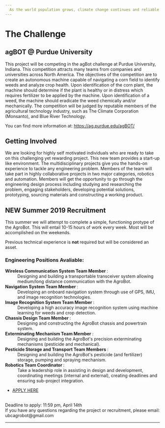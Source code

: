 ```yaml
---
  As the world population grows, climate change continues and reliable human labour becomes increasingly expensive, we must find more efficient and sustainable ways to grow food and sustain ourselves. The UBC AgroBot team will be building a fully autonomous robot capable of analyzing its environment and performing targeted weeding, fertilizing and soil analysis though the use of advanced robotics, image recognition and machine learning. 
---
```


# The Challenge

## agBOT @ Purdue University
This project will be competing in the agBot challenge at Purdue University, Indiana. This competition attracts many teams from companies and universities across North America. The objectives of the competition are to create an autonomous machine capable of navigating a corn field to identify weeds and analyze crop health. Upon identification of the corn plant, the machine should determine if the plant is healthy or in distress which requires fertilizer to be applied by the machine. Upon identification of a weed, the machine should eradicate the weed chemically and/or mechanically. The competition will be judged by reputable members of the agricultural technology industry, such as The Climate Corporation (Monsanto), and Blue River Technology.

You can find more information at: https://ag.purdue.edu/agBOT/ 

## Getting Involved
We are looking for highly self motivated individuals who are ready to take on this challenging yet rewarding project. This new team provides a start-up like environment. The multidisciplinary projects give you the hands-on experience to tackle any engineering problem. Members of the team will take part in highly collaborative projects in two major categories, robotics and automation. Members will get the opportunity to go through the engineering design process including studying and researching the problem, engaging stakeholders, developing potential solutions, prototyping, sourcing materials and constructing a working product. 


NEW Summer 2019 Recruitment
---
This summer we will attempt to complete a simple, functioning protype of the AgroBot. This will entail 10-15 hours of work every week. Most will be accomplished on the weekends. <br>

Previous technical experience is <b> not </b> required but will be considered an asset. 

<h3> Engineering Positions Avaliable: </h3> 
<dl>
  
<dt><b> Wireless Communication System Team Member </b>:</dt> 
<dd> Designing and building a transportable transceiver system allowing medium/long distance communication with the AgroBot. </dd>

<dt><b> Navigation System Team Member </b>:</dt>
<dd>Developing an onboard navigation system through use of GPS, IMU, and image recognition technologies. </dd>

<dt><b> Image Recognition System Team Member </b>:</dt>
<dd>Developing a high accuracy image recognition system using machine learning for weeds and crop detection. </dd>

<dt><b> Chassis Design Team Member </b>:</dt>
<dd>Designing and constructing the AgroBot chassis and powertrain system.</dd>

<dt><b> Exterminating Mechanism Team Member </b>:</dt>
<dd>Designing and building the AgroBot's precision exterminating mechanisms (pesticide and mechanical).</dd> 

<dt><b> Pesticide Storage and Transport Team Members </b>:</dt>
<dd>Designing and building the AgroBot's pesticide (and fertilizer) storage, pumping and spraying mechanism. </dd> 

<dt><b> Robotics Team Coordinator </b>:</dt>
<dd>Take a leadership role in assisting in design and development, coordinating meetings (internal and external), creating deadlines and ensuring sub-project integration. 
</dl>
 

<ul class="actions">
	<li><a href="https://ubc.ca1.qualtrics.com/jfe/form/SV_5BDOYaSDWVUm1kV" class="button medium wide">APPLY HERE</a></li>
</ul>
<br>
Deadline to apply: 11:59 pm, April 14th <br>
If you have any questions regarding the project or recruitment, please email: ubcagrobot@gmail.com

---

